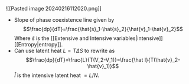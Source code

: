 ![[Pasted image 20240216112020.png]]
- Slope of phase coexistence line given by
$$\frac{dp}{dT}=\frac{\hat{s}_1-\hat{s}_2}{\hat{v}_1-\hat{v}_2}$$
Where $\hat{s}$ is the [[Extensive and Intensive variables|intensive]] [[Entropy|entropy]].
- Can use latent heat $L=T\Delta S$ to rewrite as
$$\frac{dp}{dT}=\frac{L}{T(V_2-V_1)}=\frac{\hat l}{T(\hat{v}_2-\hat{v}_1)}$$
$\hat l$ is the intensive latent heat $= L/N$.